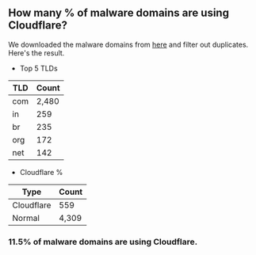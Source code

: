 ## How many % of malware domains are using Cloudflare?


We downloaded the malware domains from [here](https://urlhaus.abuse.ch) and filter out duplicates.
Here's the result.


[//]: # (start replacement)


- Top 5 TLDs

| TLD | Count |
| --- | --- |
| com | 2,480 |
| in | 259 |
| br | 235 |
| org | 172 |
| net | 142 |


- Cloudflare %

| Type | Count |
| --- | --- |
| Cloudflare | 559 |
| Normal | 4,309 |


### 11.5% of malware domains are using Cloudflare.